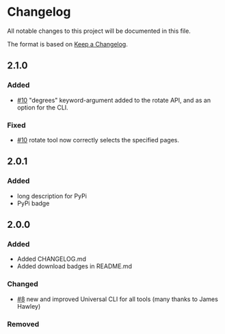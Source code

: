 # Changelog

All notable changes to this project will be documented in this file.

The format is based on [Keep a Changelog](https://keepachangelog.com/en/1.0.0/).

## 2.1.0

### Added
* [#10](https://github.com/stlehmann/pdftools/pull/10) "degrees" keyword-argument added to the rotate API, and as an option for the CLI.

### Fixed
* [#10](https://github.com/stlehmann/pdftools/pull/10) rotate tool now correctly selects the specified pages.

## 2.0.1

### Added
* long description for PyPi
* PyPi badge

## 2.0.0

### Added
* Added CHANGELOG.md
* Added download badges in README.md

### Changed
* [#8](https://github.com/stlehmann/pdftools/pull/8) new and improved Universal CLI for all tools (many thanks to James Hawley)

### Removed

